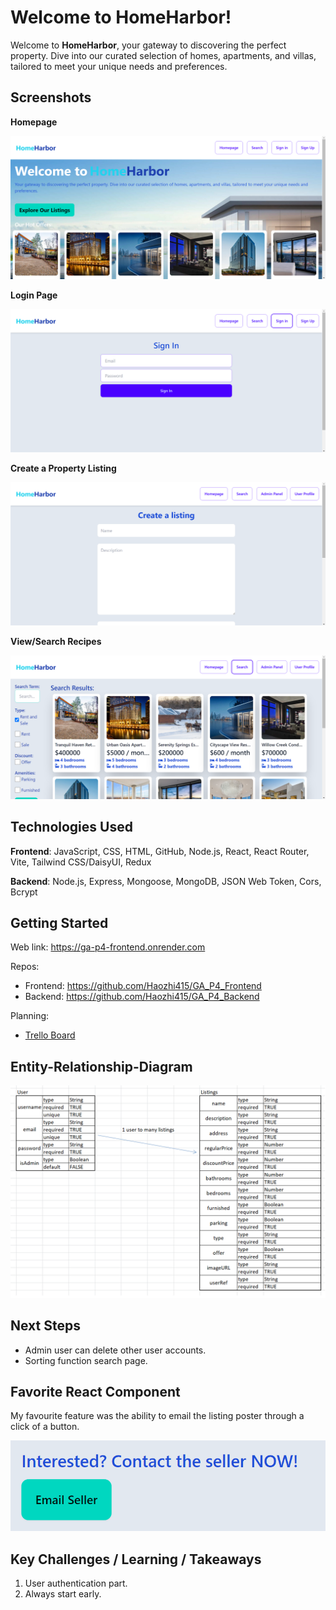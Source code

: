 # Welcome to HomeHarbor!

Welcome to **HomeHarbor**, your gateway to discovering the perfect property. Dive into our curated selection of homes, apartments, and villas, tailored to meet your unique needs and preferences.

## Screenshots

**Homepage**

<img src="/src/assets/images/homepage.png">

**Login Page**

<img src="/src/assets/images/login.png">

**Create a Property Listing**

<img src="/src/assets/images/createlisting.png">

**View/Search Recipes**

<img src="/src/assets/images/search.png">

## Technologies Used

**Frontend**: JavaScript, CSS, HTML, GitHub, Node.js, React, React Router, Vite, Tailwind CSS/DaisyUI, Redux

**Backend**: Node.js, Express, Mongoose, MongoDB, JSON Web Token, Cors, Bcrypt

## Getting Started

Web link: https://ga-p4-frontend.onrender.com

Repos:

- Frontend: https://github.com/Haozhi415/GA_P4_Frontend
- Backend: https://github.com/Haozhi415/GA_P4_Backend

Planning:

- [Trello Board](https://trello.com/b/F3W9X2ch/p4)

## Entity-Relationship-Diagram

<img src="/src/assets/images/ERD.png">

## Next Steps

- Admin user can delete other user accounts.
- Sorting function search page.

## Favorite React Component

My favourite feature was the ability to email the listing poster through a click of a button.

<img src="/src/assets/images/email_button.png">

## Key Challenges / Learning / Takeaways

1. User authentication part.
2. Always start early.
